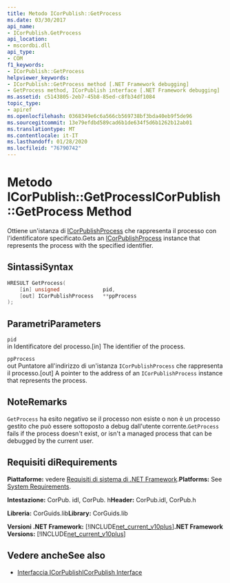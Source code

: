 ```yaml
---
title: Metodo ICorPublish::GetProcess
ms.date: 03/30/2017
api_name:
- ICorPublish.GetProcess
api_location:
- mscordbi.dll
api_type:
- COM
f1_keywords:
- ICorPublish::GetProcess
helpviewer_keywords:
- ICorPublish::GetProcess method [.NET Framework debugging]
- GetProcess method, ICorPublish interface [.NET Framework debugging]
ms.assetid: c5143805-2eb7-45b8-85ed-c8fb34df1084
topic_type:
- apiref
ms.openlocfilehash: 0368349e6c6a566cb569738bf3bda40eb9f5de96
ms.sourcegitcommit: 13e79efdbd589cad6b1de634f5d6b1262b12ab01
ms.translationtype: MT
ms.contentlocale: it-IT
ms.lasthandoff: 01/28/2020
ms.locfileid: "76790742"
---
```

# <a name="icorpublishgetprocess-method"></a><span data-ttu-id="7926e-102">Metodo ICorPublish::GetProcess</span><span class="sxs-lookup"><span data-stu-id="7926e-102">ICorPublish::GetProcess Method</span></span>
<span data-ttu-id="7926e-103">Ottiene un'istanza di [ICorPublishProcess](icorpublishprocess-interface.md) che rappresenta il processo con l'identificatore specificato.</span><span class="sxs-lookup"><span data-stu-id="7926e-103">Gets an [ICorPublishProcess](icorpublishprocess-interface.md) instance that represents the process with the specified identifier.</span></span>  
  
## <a name="syntax"></a><span data-ttu-id="7926e-104">Sintassi</span><span class="sxs-lookup"><span data-stu-id="7926e-104">Syntax</span></span>  
  
```cpp  
HRESULT GetProcess(  
    [in] unsigned              pid,   
    [out] ICorPublishProcess   **ppProcess  
);  
```  
  
## <a name="parameters"></a><span data-ttu-id="7926e-105">Parametri</span><span class="sxs-lookup"><span data-stu-id="7926e-105">Parameters</span></span>  
 `pid`  
 <span data-ttu-id="7926e-106">in Identificatore del processo.</span><span class="sxs-lookup"><span data-stu-id="7926e-106">[in] The identifier of the process.</span></span>  
  
 `ppProcess`  
 <span data-ttu-id="7926e-107">out Puntatore all'indirizzo di un'istanza `ICorPublishProcess` che rappresenta il processo.</span><span class="sxs-lookup"><span data-stu-id="7926e-107">[out] A pointer to the address of an `ICorPublishProcess` instance that represents the process.</span></span>  
  
## <a name="remarks"></a><span data-ttu-id="7926e-108">Note</span><span class="sxs-lookup"><span data-stu-id="7926e-108">Remarks</span></span>  
 <span data-ttu-id="7926e-109">`GetProcess` ha esito negativo se il processo non esiste o non è un processo gestito che può essere sottoposto a debug dall'utente corrente.</span><span class="sxs-lookup"><span data-stu-id="7926e-109">`GetProcess` fails if the process doesn't exist, or isn't a managed process that can be debugged by the current user.</span></span>  
  
## <a name="requirements"></a><span data-ttu-id="7926e-110">Requisiti di</span><span class="sxs-lookup"><span data-stu-id="7926e-110">Requirements</span></span>  
 <span data-ttu-id="7926e-111">**Piattaforme:** vedere [Requisiti di sistema di .NET Framework](../../../../docs/framework/get-started/system-requirements.md).</span><span class="sxs-lookup"><span data-stu-id="7926e-111">**Platforms:** See [System Requirements](../../../../docs/framework/get-started/system-requirements.md).</span></span>  
  
 <span data-ttu-id="7926e-112">**Intestazione:** CorPub. idl, CorPub. h</span><span class="sxs-lookup"><span data-stu-id="7926e-112">**Header:** CorPub.idl, CorPub.h</span></span>  
  
 <span data-ttu-id="7926e-113">**Libreria:** CorGuids.lib</span><span class="sxs-lookup"><span data-stu-id="7926e-113">**Library:** CorGuids.lib</span></span>  
  
 <span data-ttu-id="7926e-114">**Versioni .NET Framework:** [!INCLUDE[net_current_v10plus](../../../../includes/net-current-v10plus-md.md)]</span><span class="sxs-lookup"><span data-stu-id="7926e-114">**.NET Framework Versions:** [!INCLUDE[net_current_v10plus](../../../../includes/net-current-v10plus-md.md)]</span></span>  
  
## <a name="see-also"></a><span data-ttu-id="7926e-115">Vedere anche</span><span class="sxs-lookup"><span data-stu-id="7926e-115">See also</span></span>

- [<span data-ttu-id="7926e-116">Interfaccia ICorPublish</span><span class="sxs-lookup"><span data-stu-id="7926e-116">ICorPublish Interface</span></span>](icorpublish-interface.md)

